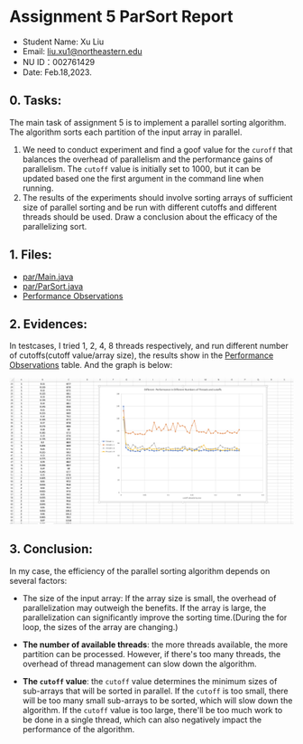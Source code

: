 # Assignment 5 ParSort Report

- Student Name: Xu Liu
- Email: liu.xu1@northeastern.edu
- NU ID：002761429
- Date: Feb.18,2023.

## 0. Tasks:

The main task of assignment 5 is to implement a parallel sorting algorithm. The
algorithm sorts each partition of the input array in parallel.

1. We need to conduct experiment and find a goof value for the `curoff` that
   balances the overhead of parallelism and the performance gains of
   parallelism. The `cutoff` value is initially set to 1000, but it can be
   updated based one the first argument in the command line when running.
2. The results of the experiments should involve sorting arrays of sufficient
   size of parallel sorting and be run with different cutoffs and different
   threads should be used. Draw a conclusion about the efficacy of the
   parallelizing sort.

## 1. Files:

- [par/Main.java](/src/main/java/edu/neu/coe/info6205/sort/par/Main.java)
- [par/ParSort.java](/src/main/java/edu/neu/coe/info6205/sort/par/ParSort.java)
- [Performance Observations](/src/main/resources/Performance_Par_Sort.xlsx)

## 2. Evidences:

In testcases, I tried 1, 2, 4, 8 threads respectively, and run different number
of cutoffs(cutoff value/array size), the results show in
the [Performance Observations](/src/main/resources/Performance_Par_Sort.xlsx)
table. And the graph is below:

![Different performances in different numbers of threads and Cutoffs](/src/main/resources/screen_shots/performance.png)

## 3. Conclusion:

In my case, the efficiency of the parallel sorting algorithm depends on several
factors:

- The size of the input array: If the array size is small, the overhead of
  parallelization may outweigh the benefits. If the array is large, the
  parallelization can significantly improve the sorting time.(During the for
  loop, the sizes of the array are changing.)

- **The number of available threads**: the more threads available, the more
  partition can be processed. However, if there's too many threads, the overhead
  of thread management can slow down the algorithm.

- **The `cutoff` value**: the `cutoff` value determines the minimum sizes of
  sub-arrays that will be sorted in parallel. If the `cutoff` is too small,
  there will be too many small sub-arrays to be sorted, which will slow down the
  algorithm. If the `cutoff` value is too large, there'll be too much work to be
  done in a single thread, which can also negatively impact the performance of
  the algorithm.
